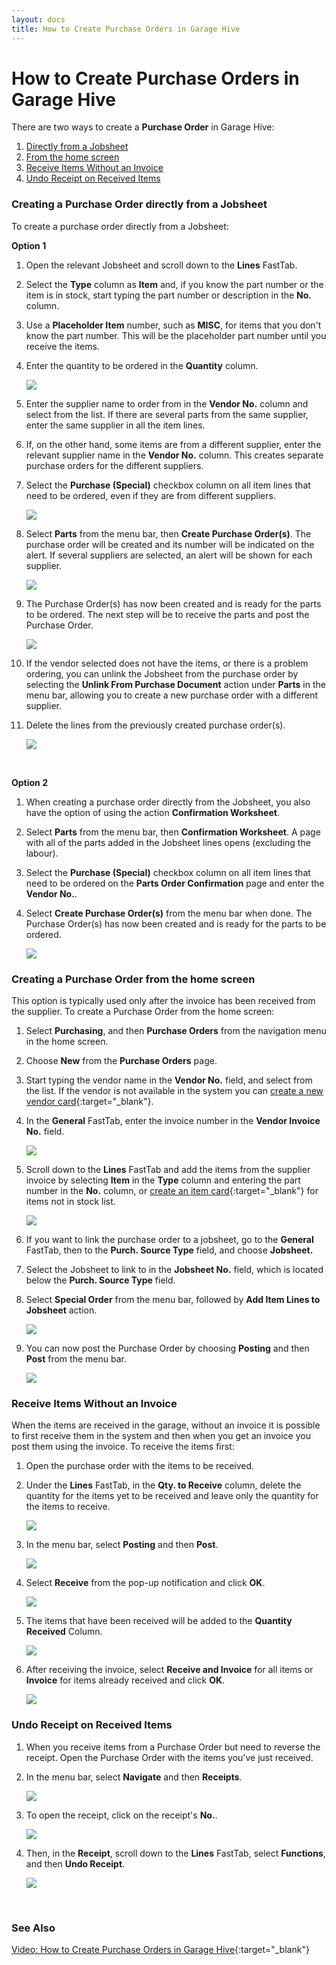 ```yaml
---
layout: docs
title: How to Create Purchase Orders in Garage Hive
---
```


# How to Create Purchase Orders in Garage Hive
There are two ways to create a **Purchase Order** in Garage Hive:
1. [Directly from a Jobsheet](#creating-a-purchase-order-directly-from-a-jobsheet)
2. [From the home screen](#creating-a-purchase-order-from-the-home-screen)
3. [Receive Items Without an Invoice](#receive-items-without-an-invoice)
4. [Undo Receipt on Received Items](#undo-receipt-on-received-items)

### Creating a Purchase Order directly from a Jobsheet
To create a purchase order directly from a Jobsheet:
<br>

**Option 1**
1. Open the relevant Jobsheet and scroll down to the **Lines** FastTab.
2. Select the **Type** column as **Item** and, if you know the part number or the item is in stock, start typing the part number or description in the **No.** column. 
3. Use a **Placeholder Item** number, such as **MISC**, for items that you don't know the part number. This will be the placeholder part number until you receive the items.
4. Enter the quantity to be ordered in the **Quantity** column.

   ![](media/garagehive-creating-a-purchase-order1.gif)

5. Enter the supplier name to order from in the **Vendor No.** column and select from the list. If there are several parts from the same supplier, enter the same supplier in all the item lines.
6. If, on the other hand, some items are from a different supplier, enter the relevant supplier name in the **Vendor No.** column. This creates separate purchase orders for the different suppliers.
7. Select the **Purchase (Special)** checkbox column on all item lines that need to be ordered, even if they are from different suppliers.
   
   ![](media/garagehive-creating-a-purchase-order2.gif)

8. Select **Parts** from the menu bar, then **Create Purchase Order(s)**. The purchase order will be created and its number will be indicated on the alert. If several suppliers are selected, an alert will be shown for each supplier.

   ![](media/garagehive-creating-a-purchase-order3.gif)

9. The Purchase Order(s) has now been created and is ready for the parts to be ordered. The next step will be to receive the parts and post the Purchase Order.
   
   ![](media/garagehive-creating-a-purchase-order4.gif)

1. If the vendor selected does not have the items, or there is a problem ordering, you can unlink the Jobsheet from the purchase order by selecting the **Unlink From Purchase Document** action under **Parts** in the menu bar, allowing you to create a new purchase order with a different supplier.
1. Delete the lines from the previously created purchase order(s).

   ![](media/garagehive-creating-a-purchase-order5.gif)

<br>

**Option 2**
1. When creating a purchase order directly from the Jobsheet, you also have the option of using the action **Confirmation Worksheet**.
2. Select **Parts** from the menu bar, then **Confirmation Worksheet**. A page with all of the parts added in the Jobsheet lines opens (excluding the labour).
3. Select the **Purchase (Special)** checkbox column on all item lines that need to be ordered on the **Parts Order Confirmation** page and enter the **Vendor No.**.
4. Select **Create Purchase Order(s)** from the menu bar when done. The Purchase Order(s) has now been created and is ready for the parts to be ordered.

   ![](media/garagehive-creating-a-purchase-order10.gif)

### Creating a Purchase Order from the home screen
This option is typically used only after the invoice has been received from the supplier. To create a Purchase Order from the home screen:
1. Select **Purchasing**, and then **Purchase Orders** from the navigation menu in the home screen.
2. Choose **New** from the **Purchase Orders** page.
3. Start typing the vendor name in the **Vendor No.** field, and select from the list. If the vendor is not available in the system you can [create a new vendor card](garagehive-create-a-vendor-card.html){:target="_blank"}.
4. In the **General** FastTab, enter the invoice number in the **Vendor Invoice No.** field.

   ![](media/garagehive-creating-a-purchase-order6.gif)

5. Scroll down to the **Lines** FastTab and add the items from the supplier invoice by selecting **Item** in the **Type** column and entering the part number in the **No.** column, or [create an item card](garagehive-create-an-item-card.html){:target="_blank"} for items not in stock list.

   ![](media/garagehive-creating-a-purchase-order7.gif)

6. If you want to link the purchase order to a jobsheet, go to the **General** FastTab, then to the **Purch. Source Type** field, and choose **Jobsheet.**
7. Select the Jobsheet to link to in the **Jobsheet No.** field, which is located below the **Purch. Source Type** field.
8. Select **Special Order** from the menu bar, followed by **Add Item Lines to Jobsheet** action.

   ![](media/garagehive-creating-a-purchase-order8.gif)

9. You can now post the Purchase Order by choosing **Posting** and then **Post** from the menu bar.

   ![](media/garagehive-creating-a-purchase-order9.gif)

### Receive Items Without an Invoice
When the items are received in the garage, without an invoice it is possible to first receive them in the system and then when you get an invoice you post them using the invoice. To receive the items first:
1. Open the purchase order with the items to be received. 
2. Under the **Lines** FastTab, in the **Qty. to Receive** column, delete the quantity for the items yet to be received and leave only the quantity for the items to receive.

   ![](media/garagehive-posting-a-purchase-order1.png)

3. In the menu bar, select **Posting** and then **Post**.

   ![](media/garagehive-posting-a-purchase-order2.png)

4. Select **Receive** from the pop-up notification and click **OK**.

   ![](media/garagehive-posting-a-purchase-order3.png)

5. The items that have been received will be added to the **Quantity Received** Column.

   ![](media/garagehive-posting-a-purchase-order4.png)

6. After receiving the invoice, select **Receive and Invoice** for all items or **Invoice** for items already received and click **OK**.

   ![](media/garagehive-posting-a-purchase-order5.png)
   
### Undo Receipt on Received Items
1. When you receive items from a Purchase Order but need to reverse the receipt. Open the Purchase Order with the items you've just received.
2. In the menu bar, select **Navigate** and then **Receipts**.

   ![](media/garagehive-posting-a-purchase-order6.png)

3. To open the receipt, click on the receipt's **No.**.

   ![](media/garagehive-posting-a-purchase-order7.png)

4. Then, in the **Receipt**, scroll down to the **Lines** FastTab, select **Functions**, and then **Undo Receipt**.

   ![](media/garagehive-posting-a-purchase-order8.png)


<br>

### **See Also**

[Video: How to Create Purchase Orders in Garage Hive](https://www.youtube.com/watch?v=CxgRuv8eTT4){:target="_blank"}




















